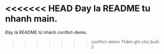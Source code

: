 <<<<<<< HEAD
Đay la README tu nhanh main.
=======
Đây là README từ nhánh conflict-demo.
>>>>>>> conflict-demo
Thêm ghi chú buổi 2
